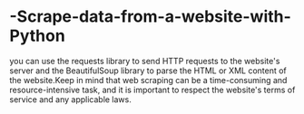# -Scrape-data-from-a-website-with-Python
you can use the requests library to send HTTP requests to the website's server and the BeautifulSoup library to parse the HTML or XML content of the website.Keep in mind that web scraping can be a time-consuming and resource-intensive task, and it is important to respect the website's terms of service and any applicable laws.
